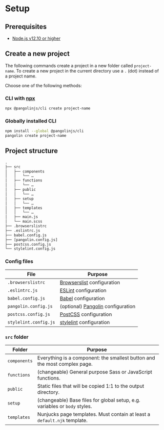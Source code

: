# Setup

<OutdatedVersion version="5" />

## Prerequisites

* [Node.js v12.10 or higher](https://nodejs.org)

## Create a new project

The following commands create a project in a new folder called `project-name`. To create a new project in the current directory use a `.` (dot) instead of a project name.

Choose one of the following methods:

### CLI with [npx](https://github.com/npm/npx)

```bash
npx @pangolinjs/cli create project-name
```

### Globally installed CLI

```bash
npm install --global @pangolinjs/cli
pangolin create project-name
```

## Project structure

```txt
.
├── src
│   ├── components
│   │   └── …
│   ├── functions
│   │   └── …
│   ├── public
│   │   └── …
│   ├── setup
│   │   └── …
│   ├── templates
│   │   └── …
│   ├── main.js
│   └── main.scss
├── .browserslistrc
├── .eslintrc.js
├── babel.config.js
├── [pangolin.config.js]
├── postcss.config.js
└── stylelint.config.js
```

### Config files

| File                  | Purpose                                                                    |
|-----------------------|----------------------------------------------------------------------------|
| `.browserslistrc`     | [Browserslist](https://github.com/browserslist/browserslist) configuration |
| `.eslintrc.js`        | [ESLint](https://eslint.org) configuration                                 |
| `babel.config.js`     | [Babel](https://babeljs.io) configuration                                  |
| `pangolin.config.js`  | (optional) [Pangolin](configuration) configuration                         |
| `postcss.config.js`   | [PostCSS](https://postcss.org) configuration                               |
| `stylelint.config.js` | [stylelint](https://stylelint.io) configuration                            |

### `src` folder

| Folder       | Purpose                                                                    |
|--------------|----------------------------------------------------------------------------|
| `components` | Everything is a component: the smallest button and the most complex page.  |
| `functions`  | (changeable) General purpose Sass or JavaScript functions.                 |
| `public`     | Static files that will be copied 1:1 to the output directory.              |
| `setup`      | (changeable) Base files for global setup, e.g. variables or `body` styles. |
| `templates`  | Nunjucks page templates. Must contain at least a `default.njk` template.   |
